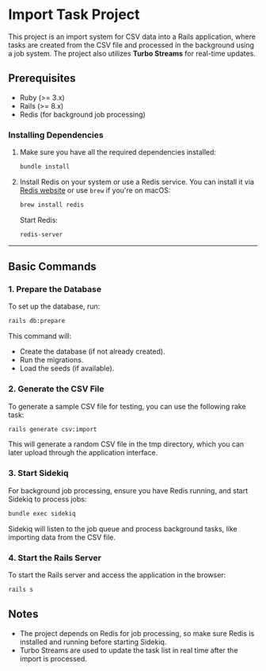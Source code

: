 # Import Task Project

This project is an import system for CSV data into a Rails application, where tasks are created from the CSV file and processed in the background using a job system. The project also utilizes **Turbo Streams** for real-time updates.

## Prerequisites

- Ruby (>= 3.x)
- Rails (>= 8.x)
- Redis (for background job processing)

### Installing Dependencies

1. Make sure you have all the required dependencies installed:

    ```bash
    bundle install
    ```

2. Install Redis on your system or use a Redis service. You can install it via [Redis website](https://redis.io/download) or use `brew` if you're on macOS:

    ```bash
    brew install redis
    ```

    Start Redis:

    ```bash
    redis-server
    ```

---

## Basic Commands

### 1. Prepare the Database

To set up the database, run:

```bash
rails db:prepare
```

This command will:

- Create the database (if not already created).
- Run the migrations.
- Load the seeds (if available).

### 2. Generate the CSV File

To generate a sample CSV file for testing, you can use the following rake task:

```bash
rails generate csv:import
```

This will generate a random CSV file in the tmp directory, which you can later upload through the application interface.

### 3. Start Sidekiq

For background job processing, ensure you have Redis running, and start Sidekiq to process jobs:

```bash
bundle exec sidekiq
```

Sidekiq will listen to the job queue and process background tasks, like importing data from the CSV file.

### 4. Start the Rails Server

To start the Rails server and access the application in the browser:

```bash
rails s
```

## Notes

- The project depends on Redis for job processing, so make sure Redis is installed and running before starting Sidekiq.
- Turbo Streams are used to update the task list in real time after the import is processed.
